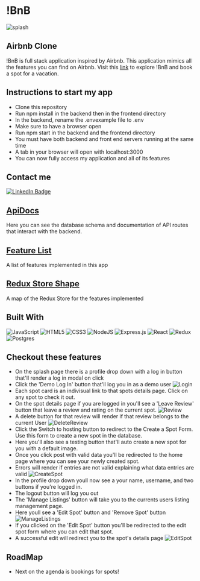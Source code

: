 # !BnB
![splash](https://i.imgur.com/4r8TJra.png)
## Airbnb Clone
!BnB is full stack application inspired by Airbnb. This application mimics all the features you can find on Airbnb. Visit this [link](https://ben-bnb-api.herokuapp.com/) to explore !BnB and book a spot for a vacation.
## Instructions to start my app
- Clone this repository
- Run npm install in the backend then in the frontend directory
- In the backend, rename the .envexample file to .env
- Make sure to have a browser open
- Run npm start in the backend and the frontend directory
- You must have both backend and front end servers running at the same time
- A tab in your browser will open with localhost:3000
- You can now fully access my application and all of its features
## Contact me
<div>
  <a href="https://www.linkedin.com/in/bennjamin-thai-6a1285127/">
    <img src="https://img.shields.io/badge/LinkedIn-blue?style=for-the-badge&logo=linkedin&logoColor=white" alt="LinkedIn Badge"/>
  </a>
</div>

## [ApiDocs](https://github.com/Benties/API-project/tree/main/backend#readme)
Here you can see the database schema and documentation of API routes that interact with the backend.
## [Feature List](https://github.com/Benties/API-project/wiki/Feature-List)
A list of features implemented in this app
## [Redux Store Shape](https://github.com/Benties/API-project/wiki/Redux-Store-Shape)
A map of the Redux Store for the features implemented
## Built With
![JavaScript](https://img.shields.io/badge/javascript-%23323330.svg?style=for-the-badge&logo=javascript&logoColor=%23F7DF1E)
![HTML5](https://img.shields.io/badge/html5-%23E34F26.svg?style=for-the-badge&logo=html5&logoColor=white)
![CSS3](https://img.shields.io/badge/css3-%231572B6.svg?style=for-the-badge&logo=css3&logoColor=white)
![NodeJS](https://img.shields.io/badge/node.js-6DA55F?style=for-the-badge&logo=node.js&logoColor=white)
![Express.js](https://img.shields.io/badge/express.js-%23404d59.svg?style=for-the-badge&logo=express&logoColor=%2361DAFB)
![React](https://img.shields.io/badge/react-%2320232a.svg?style=for-the-badge&logo=react&logoColor=%2361DAFB)
![Redux](https://img.shields.io/badge/redux-%23593d88.svg?style=for-the-badge&logo=redux&logoColor=white)
![Postgres](https://img.shields.io/badge/postgres-%23316192.svg?style=for-the-badge&logo=postgresql&logoColor=white)
## Checkout these features
- On the splash page there is a profile drop down with a log in button that'll render a log in modal on click
- Click the 'Demo Log In' button that'll log you in as a demo user
![Login](https://i.imgur.com/IUN1rCi.png)
- Each spot card is an indivisual link to that spots details page. Click on any spot to check it out.
- On the spot details page if you are logged in you'll see a 'Leave Review' button that leave a review and rating on the current spot.
![Review](https://i.imgur.com/p3il9zd.png)
- A delete button for that review will render if that review belongs to the current User
![DeleteReview](https://i.imgur.com/rAba6Ew.png)
- Click the Switch to hosting button to redirect to the Create a Spot Form. Use this form to create a new spot in the database.
- Here you'll also see a testing button that'll auto create a new spot for you with a default image.
- Once you click post with valid data you'll be redirected to the home page where you can see your newly created spot.
- Errors will render if entries are not valid explaining what data entries are valid
![CreateSpot](https://i.imgur.com/kjFG6zC.png)
- In the profile drop down youll now see a your name, username, and two buttons if you're logged in.
- The logout button will log you out
- The 'Manage Listings' button will take you to the currents users listing management page.
- Here youll see a 'Edit Spot' button and 'Remove Spot' button
![ManageListings](https://i.imgur.com/hZvrwLp.png)
- If you clicked on the 'Edit Spot' button you'll be redirected to the edit spot form where you can edit that spot.
- A successful edit will redirect you to the spot's details page
![EditSpot](https://i.imgur.com/ir4hxdg.png)
## RoadMap
- Next on the agenda is bookings for spots!
